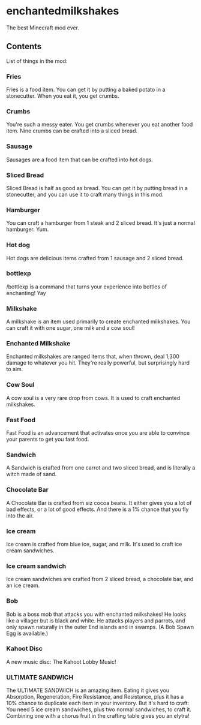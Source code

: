 # enchantedmilkshakes
The best Minecraft mod ever.

## Contents

List of things in the mod:

### Fries

Fries is a food item. You can get it by putting a baked potato in a stonecutter. When you eat it, you get crumbs.

### Crumbs

You're such a messy eater. You get crumbs whenever you eat another food item. Nine crumbs can be crafted into a sliced bread.

### Sausage

Sausages are a food item that can be crafted into hot dogs.

### Sliced Bread

Sliced Bread is half as good as bread. You can get it by putting bread in a stonecutter, and you can use it to craft many things in this mod.

### Hamburger

You can craft a hamburger from 1 steak and 2 sliced bread. It's just a normal hamburger. Yum.

### Hot dog

Hot dogs are delicious items crafted from 1 sausage and 2 sliced bread.

### bottlexp

/bottlexp is a command that turns your experience into bottles of enchanting! Yay

### Milkshake

A milkshake is an item used primarily to create enchanted milkshakes. You can craft it with one sugar, one milk and a cow soul!

### Enchanted Milkshake

Enchanted milkshakes are ranged items that, when thrown, deal 1,300 damage to whatever you hit. They're really powerful, but surprisingly hard to aim.

### Cow Soul

A cow soul is a very rare drop from cows. It is used to craft enchanted milkshakes.

### Fast Food

Fast Food is an advancement that activates once you are able to convince your parents to get you fast food.

### Sandwich

A Sandwich is crafted from one carrot and two sliced bread, and is literally a witch made of sand.

### Chocolate Bar

A Chocolate Bar is crafted from siz cocoa beans. It either gives you a lot of bad effects, or a lot of good effects. And there is a 1% chance that you fly into the air.

### Ice cream

Ice cream is crafted from blue ice, sugar, and milk. It's used to craft ice cream sandwiches.

### Ice cream sandwich

Ice cream sandwiches are crafted from 2 sliced bread, a chocolate bar, and an ice cream.

### Bob

Bob is a boss mob that attacks you with enchanted milkshakes! He looks like a villager but is black and white. He attacks players and parrots, and only spawn naturally in the outer End islands and in swamps. (A Bob Spawn Egg is available.)

### Kahoot Disc

A new music disc: The Kahoot Lobby Music!

### ULTIMATE SANDWICH

The ULTIMATE SANDWICH is an amazing item. Eating it gives you Absorption, Regeneration, Fire Resistance, and Resistance, plus it has a 10% chance to duplicate each item in your inventory. But it's hard to craft: You need 5 ice cream sandwiches, plus two normal sandwiches, to craft it. Combining one with a chorus fruit in the crafting table gives you an elytra!
